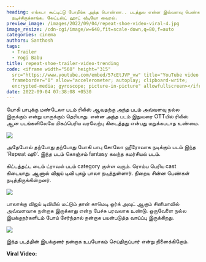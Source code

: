 ```yaml
---
heading: எங்கடா கூட்டிட்டு போறீங்க அந்த பொண்ண.. படத்துல என்ன இவ்வளவு பெண்கள்
  நடிச்சிருக்காங்க. லேட்டஸ்ட் ஹாட் வீடியோ வைரல்.
preview_image: /images/2022/09/04/repeat-shoe-video-viral-4.jpg
image_resize: /cdn-cgi/image/w=640,fit=scale-down,q=80,f=auto
categories: cinema
authors: Santhosh
tags:
  - Trailer
  - Yogi Babu
title: repeat-shoe-trailer-video-trending
code: <iframe width="560" height="315"
  src="https://www.youtube.com/embed/57cEtJVP_vw" title="YouTube video player"
  frameborder="0" allow="accelerometer; autoplay; clipboard-write;
  encrypted-media; gyroscope; picture-in-picture" allowfullscreen></iframe>
date: 2022-09-04 07:38:08 +0530
---
```

யோகி பாபுக்கு மண்டேலா படம் ரிலீஸ் ஆவதற்கு அந்த படம் அவ்வளவு நல்ல இருக்கும் என்று யாருக்கும் தெரியாது. என்ன அந்த படம் இதுவரை OTTயில் ரிலீஸ் ஆன படங்களிலேயே மிகப்பெரிய வரவேற்பு கிடைத்தது என்பது மறுக்கபடாத உண்மை.

![](/images/2022/09/04/repeat-shoe-video-viral-1.jpg)

அதேபோல் தற்போது தற்போது யோகி பாபு சோலோ ஹீரோவாக நடிக்கும் படம் இந்த 'Repeat ஷூ'. இந்த படம் கொஞ்சம் fantasy கலந்த கமர்சியல் படம். 

கிட்டத்தட்ட டைம் ட்ராவல் படம் category குள்ள வரும். ரொம்ப பெரிய cast கிடையாது. ஆனால்  விஜய் டிவி புகழ் பாலா நடித்துள்ளார். நிறைய சின்ன பெண்கள் நடித்திருக்கின்றனர்.

![](/images/2022/09/04/repeat-shoe-video-viral.jpg)

பாலாக்கு விஜய் டிவியில் மட்டும் தான் காமெடி ஒர்க் அவுட் ஆகும் சினிமாவில் அவ்வளவாக நன்றாக இருக்காது என்ற பேச்சு பரவலாக உண்டு. ஒருவேளை நல்ல இயக்குநர்களிடம் போய் சேர்ந்தால் நன்றாக பயன்படுத்த வாய்ப்பு இருக்கிறது.

![](/images/2022/09/04/repeat-shoe-video-viral-5.jpg)

இந்த படத்தின் இயக்குனர் நன்றாக உபயோகம் செய்திருப்பார் என்று நினைக்கிறோம்.

**Viral Video:**